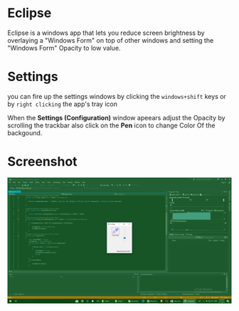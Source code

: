 # Eclipse
Eclipse is a windows app that lets you reduce screen brightness by overlaying a "Windows Form" on top of other windows and 
setting the "Windows Form" Opacity to low value.

# Settings

you can fire up the settings windows by clicking the ```windows+shift``` keys or by ```right clicking``` the app's tray icon

When the **Settings (Configuration)** window apeears adjust the Opacity by scrolling the trackbar also 
click on the **Pen** icon to change Color Of the backgound.

# Screenshot

![Alt text](screenshot.png?raw=true "Title")
